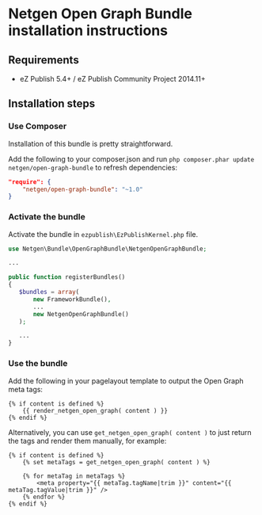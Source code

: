 Netgen Open Graph Bundle installation instructions
==================================================

Requirements
------------

* eZ Publish 5.4+ / eZ Publish Community Project 2014.11+

Installation steps
------------------

### Use Composer

Installation of this bundle is pretty straightforward.

Add the following to your composer.json and run `php composer.phar update netgen/open-graph-bundle`
to refresh dependencies:

```json
"require": {
    "netgen/open-graph-bundle": "~1.0"
}
```

### Activate the bundle

Activate the bundle in `ezpublish\EzPublishKernel.php` file.

```php
use Netgen\Bundle\OpenGraphBundle\NetgenOpenGraphBundle;

...

public function registerBundles()
{
   $bundles = array(
       new FrameworkBundle(),
       ...
       new NetgenOpenGraphBundle()
   );

   ...
}
```

### Use the bundle

Add the following in your pagelayout template to output the Open Graph meta tags:

```twig
{% if content is defined %}
    {{ render_netgen_open_graph( content ) }}
{% endif %}
```

Alternatively, you can use `get_netgen_open_graph( content )` to just return the tags
and render them manually, for example:

```twig
{% if content is defined %}
    {% set metaTags = get_netgen_open_graph( content ) %}

    {% for metaTag in metaTags %}
        <meta property="{{ metaTag.tagName|trim }}" content="{{ metaTag.tagValue|trim }}" />
    {% endfor %}
{% endif %}
```
